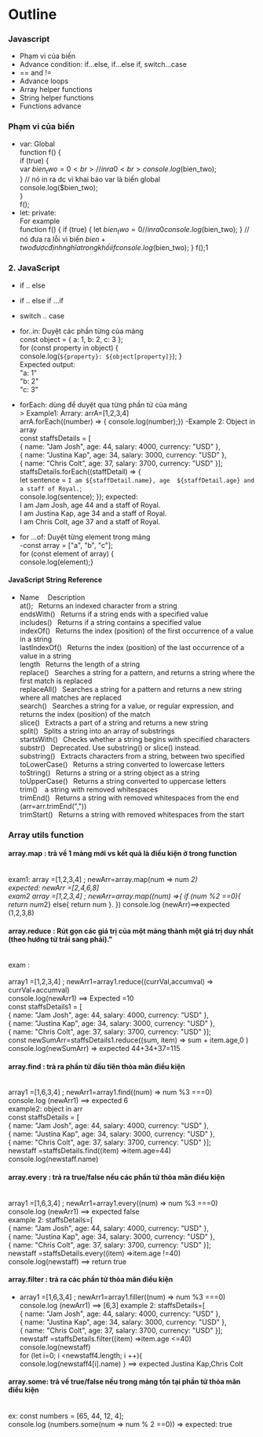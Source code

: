 # Outline
### Javascript
 * Phạm vi của biến
 * Advance condition: if...else, if...else if, switch...case
 * == and !=
 * Advance loops
 * Array helper functions
 * String helper functions
 * Functions advance
### Phạm vi của biến
* var: Global
  <br> function f() {
         <br>  if (true) {
              <br>   var $bien_two = 0
              <br>   //in ra 0
              <br>   console.log($bien_two);
          <br>   }
            // nó in ra dc vì khai báo var là biến global
          <br>   console.log($bien_two);
     <br>}
    <br>f();
* let: private:
      <br>For example 
                  <br>   function f() {
                        if (true) {
                        let $bien_two = 0
                        //in ra 0
                        console.log($bien_two);
                    }
                    // nó đưa ra lỗi vì biến $bien+two được định nghĩa trong khối if 
                    console.log($bien_two);
        }
        f();1


### 2. JavaScript
* if .. else
* if .. else if ...if
* switch .. case
* for..in: Duyệt các phần từng của mảng 
  <br> const object = { a: 1, b: 2, c: 3 };
   <br> for (const property in object) {
  <br>  console.log(`${property}: ${object[property]}`);    }
 <br>Expected output:
    <br>"a: 1"
    <br> "b: 2"
    <br> "c: 3"

* forEach: dùng để duyệt qua từng phần tử của mảng
   <br>> Example1: Arrary:  arrA=[1,2,3,4]
     <br>arrA.forEach((number) => { 
     console.log(number);})
    -Example 2: Object in array
    <br> const staffsDetails = [
   <br> { name: "Jam Josh", age: 44, salary: 4000, currency: "USD" },
   <br> { name: "Justina Kap", age: 34, salary: 3000, currency: "USD" },
   <br> { name: "Chris Colt", age: 37, salary: 3700, currency: "USD" }];
  <br> staffsDetails.forEach((staffDetail) => {
  <br>  let sentence = `I am ${staffDetail.name}, age 
  ${staffDetail.age} and a staff of Royal.`;
   <br> console.log(sentence);
}); 
expected: <br> I am Jam Josh, age 44 and a staff of Royal.
<br>I am Justina Kap, age 34 and a staff of Royal.
 <br>I am Chris Colt, age 37 and a staff of Royal.

* for ...of: Duyệt từng element trong mảng
    <br>-const array = ["a", "b", "c"];
     <br>for (const element of array) {
        <br>console.log(element);}

#### JavaScript String Reference
* Name         &ensp;&ensp;Description
<br >at();&ensp; Returns an indexed character from a string
<br>endsWith() 	&ensp;Returns if a string ends with a specified value
<br>includes() 	&ensp;Returns if a string contains a specified value
<br>indexOf() 	&ensp;Returns the index (position) of the first occurrence of a value in a string
<br>lastIndexOf() 	&ensp;Returns the index (position) of the last occurrence of a value in a string
<br>length 	&ensp;Returns the length of a string
<br>replace() 	&ensp;Searches a string for a pattern, and returns a string where the first match is replaced
<br>replaceAll() 	&ensp;Searches a string for a pattern and returns a new string where all matches are replaced
<br>search() 	&ensp;Searches a string for a value, or regular expression, and returns the index (position) of the match
<br>slice() 	&ensp;Extracts a part of a string and returns a new string
<br>split() 	&ensp;Splits a string into an array of substrings
<br>startsWith() 	&ensp;Checks whether a string begins with specified characters
<br>substr() 	&ensp;Deprecated. Use substring() or slice() instead.
<br>substring() 	&ensp;Extracts characters from a string, between two specified 
<br>toLowerCase() 	&ensp;Returns a string converted to lowercase letters
<br>toString() 	&ensp;Returns a string or a string object as a string
<br>toUpperCase() 	&ensp;Returns a string converted to uppercase letters
<br>trim() 	&ensp; a string with removed whitespaces
<br>trimEnd() 	&ensp;Returns a string with removed whitespaces from the end (arr=arr.trimEnd(","))
<br>trimStart() &ensp;Returns a string with removed whitespaces from the start

### Array utils function
#### array.map : trả về 1 mảng mới vs kết quả là điều kiện ở trong function
<br>exam1: array =[1,2,3,4] ; newArr=array.map(num => num *2)
<br>expected: newArr =[2,4,6,8]
<br> exam2
    array =[1,2,3,4] ; newArr=array.map((num) =>{ 
        if (num %2 ==0){
            return num*2}
        else{
            return num
        }.
    }) console.log (newArr)==>expected (1,2,3,8)

#### array.reduce : Rút gọn các giá trị của một mảng thành một giá trị duy nhất (theo hướng từ trái sang phải)."
 <br> exam :    
  <br>array1 =[1,2,3,4] ; newArr1=array1.reduce((currVal,accumval) => currVal+accumval)
  <br>  console.log(newArr1) ==> Expected =10
  <br> const staffsDetails1 = [
  <br>  { name: "Jam Josh", age: 44, salary: 4000, currency: "USD" },
   <br> { name: "Justina Kap", age: 34, salary: 3000, currency: "USD" },
   <br> { name: "Chris Colt", age: 37, salary: 3700, currency: "USD" }];
 <br> const newSumArr=staffsDetails1.reduce((sum, item) => sum + item.age,0 )
 <br> console.log(newSumArr)  => expected 44+34+37=115

#### array.find : trả ra phần tử đầu tiên thỏa mãn điều kiện
  <br> array1 =[1,6,3,4] ; newArr1=array1.find((num) => num %3 ===0)
  <br>console.log (newArr1) ==> expected 6
 <br> example2: object in arr
   <br> const staffsDetails = [
  <br>  { name: "Jam Josh", age: 44, salary: 4000, currency: "USD" },
   <br> { name: "Justina Kap", age: 34, salary: 3000, currency: "USD" },
   <br> { name: "Chris Colt", age: 37, salary: 3700, currency: "USD" }];
   <br>newstaff =staffsDetails.find((item) =>item.age=44)
    <br>console.log(newstaff.name)

#### array.every : trả ra true/false nếu các phần tử thỏa mãn điều kiện
 <br>array1 =[1,6,3,4] ; newArr1=array1.every((num) => num %3 ===0)
  <br>console.log (newArr1) ==> expected false
 <br> example 2:  staffsDetails=[ 
   <br>  { name: "Jam Josh", age: 44, salary: 4000, currency: "USD" },
   <br> { name: "Justina Kap", age: 34, salary: 3000, currency: "USD" },
   <br> { name: "Chris Colt", age: 37, salary: 3700, currency: "USD" }];
   <br>newstaff =staffsDetails.every((item) =>item.age !=40)
    <br>console.log(newstaff) ==> return  true

 #### array.filter : trả ra các phần tử thỏa mãn điều kiện
 - array1 =[1,6,3,4] ; newArr1=array1.filler((num) => num %3 ===0)
   <br>console.log (newArr1) ==> [6,3]
   example 2:  staffsDetails=[ 
   <br>  { name: "Jam Josh", age: 44, salary: 4000, currency: "USD" },
   <br> { name: "Justina Kap", age: 34, salary: 3000, currency: "USD" },
   <br> { name: "Chris Colt", age: 37, salary: 3700, currency: "USD" }];
   <br>newstaff =staffsDetails.filter((item) =>item.age <=40)
    <br>console.log(newstaff) 
    <br>for (let i=0; i <newstaff4.length; i ++){
    <br>console.log(newstaff4[i].name) } ==> expected Justina Kap,Chris Colt

#### array.some: trả về true/false nếu trong mảng tồn tại phần tử thỏa mãn điều kiện
<br> ex: const numbers = [65, 44, 12, 4];
 <br>console.log (numbers.some(num => num % 2 ==0)) => expected: true